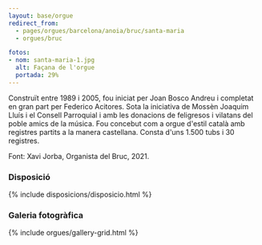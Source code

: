 ```yaml
---
layout: base/orgue
redirect_from:
  - pages/orgues/barcelona/anoia/bruc/santa-maria
  - orgues/bruc

fotos:
- nom: santa-maria-1.jpg
  alt: Façana de l'orgue 
  portada: 29%
---
```


Construït entre 1989 i 2005, fou iniciat per Joan Bosco Andreu i completat en gran part per 
Federico Acitores. Sota la iniciativa de Mossèn Joaquim Lluís i el Consell Parroquial 
i amb les donacions de feligresos i vilatans del poble amics de la música. Fou concebut
com a orgue d'estil català amb registres partits a la manera castellana. 
Consta d'uns 1.500 tubs i 30 registres.

Font: Xavi Jorba, Organista del Bruc, 2021. 

### Disposició

{% include disposicions/disposicio.html %}

### Galeria fotogràfica

{% include orgues/gallery-grid.html %}
